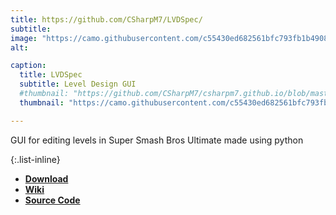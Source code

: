 ```yaml
---
title: https://github.com/CSharpM7/LVDSpec/
subtitle: 
image: "https://camo.githubusercontent.com/c55430ed682561bfc793fb1b49085b971cd51714d42c9cf1cf118e9ed9033599/68747470733a2f2f692e696d6775722e636f6d2f6c53503353525a2e706e67"
alt: 

caption:
  title: LVDSpec
  subtitle: Level Design GUI
  #thumbnail: "https://github.com/CSharpM7/csharpm7.github.io/blob/master/assets/img/portfolio/lvdSpec.png?raw=true"
  thumbnail: "https://camo.githubusercontent.com/c55430ed682561bfc793fb1b49085b971cd51714d42c9cf1cf118e9ed9033599/68747470733a2f2f692e696d6775722e636f6d2f6c53503353525a2e706e67"

---
```


GUI for editing levels in Super Smash Bros Ultimate made using python

{:.list-inline} 
- [**Download**](https://github.com/CSharpM7/LVDSpec/releases)
- [**Wiki**](https://github.com/CSharpM7/LVDSpec/wiki)
- [**Source Code**](https://github.com/CSharpM7/LVDSpec)